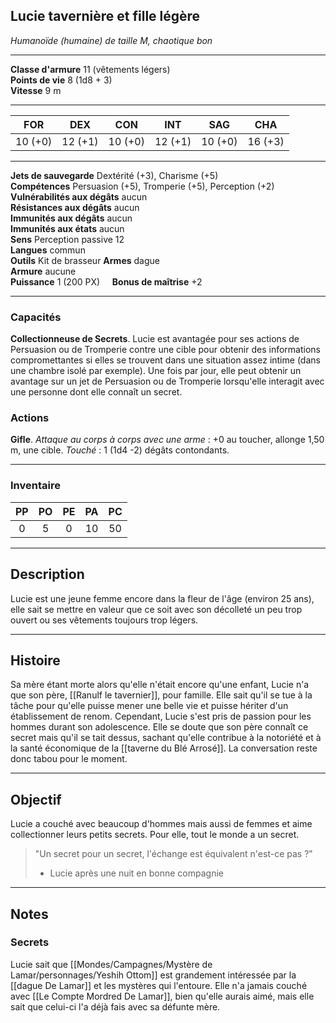 ## Lucie tavernière et fille légère
*Humanoïde (humaine) de taille M, chaotique bon*
___
**Classe d'armure** 11 (vêtements légers)  
**Points de vie** 8 (1d8 + 3)  
**Vitesse** 9 m  
___

| FOR     | DEX     | CON     | INT     | SAG     | CHA     |
| ------- | ------- | ------- | ------- | ------- | ------- |
| 10 (+0) | 12 (+1) | 10 (+0) | 12 (+1) | 10 (+0) | 16 (+3) |
___
**Jets de sauvegarde** Dextérité (+3), Charisme (+5)  
**Compétences** Persuasion (+5), Tromperie (+5), Perception (+2)  
**Vulnérabilités aux dégâts** aucun  
**Résistances aux dégâts** aucun  
**Immunités aux dégâts** aucun  
**Immunités aux états** aucun  
**Sens** Perception passive 12  
**Langues** commun  
**Outils** Kit de brasseur
**Armes** dague  
**Armure** aucune  
**Puissance** 1 (200 PX)     **Bonus de maîtrise** +2  
___
### Capacités
**Collectionneuse de Secrets**. Lucie est avantagée pour ses actions de Persuasion ou de Tromperie contre une cible pour obtenir des informations compromettantes si elles se trouvent dans une situation assez intime (dans une chambre isolé par exemple). Une fois par jour, elle peut obtenir un avantage sur un jet de Persuasion ou de Tromperie lorsqu'elle interagit avec une personne dont elle connaît un secret.  

### Actions
**Gifle**. *Attaque au corps à corps avec une arme* : +0 au toucher, allonge 1,50 m, une cible. *Touché* : 1 (1d4 -2) dégâts contondants.  

___
### Inventaire
| PP  | PO  | PE  | PA  | PC  |
| :-: | :-: | :-: | :-: | :-: |
|  0  |  5  |  0  |  10  |  50  |

___
## Description
Lucie est une jeune femme encore dans la fleur de l'âge (environ 25 ans), elle sait se mettre en valeur que ce soit avec son décolleté un peu trop ouvert ou ses vêtements toujours trop légers.

___
## Histoire
Sa mère étant morte alors qu'elle n'était encore qu'une enfant, Lucie n'a que son père, [[Ranulf le tavernier]], pour famille. Elle sait qu'il se tue à la tâche pour qu'elle puisse mener une belle vie et puisse hériter d'un établissement de renom. Cependant, Lucie s'est pris de passion pour les hommes durant son adolescence. Elle se doute que son père connaît ce secret mais qu'il se tait dessus, sachant qu'elle contribue à la notoriété et à la santé économique de la [[taverne du Blé Arrosé]]. La conversation reste donc tabou pour le moment.

___
## Objectif
Lucie a couché avec beaucoup d'hommes mais aussi de femmes et aime collectionner leurs petits secrets. Pour elle, tout le monde a un secret.
> "Un secret pour un secret, l'échange est équivalent n'est-ce pas ?"
>  - Lucie après une nuit en bonne compagnie

___
## Notes
### Secrets
Lucie sait que [[Mondes/Campagnes/Mystère de Lamar/personnages/Yeshih Ottom]] est grandement intéressée par la [[dague De Lamar]] et les mystères qui l'entoure.
Elle n'a jamais couché avec [[Le Compte Mordred De Lamar]], bien qu'elle aurais aimé, mais elle sait que celui-ci l'a déjà fais avec sa défunte mère.